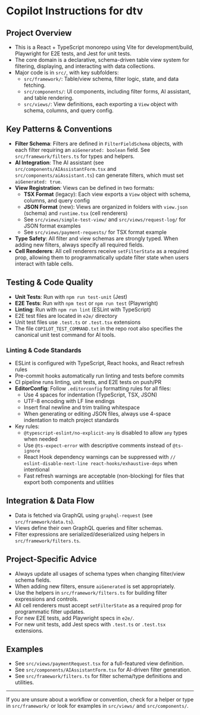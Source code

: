 # Copilot Instructions for dtv

## Project Overview
- This is a React + TypeScript monorepo using Vite for development/build, Playwright for E2E tests, and Jest for unit tests.
- The core domain is a declarative, schema-driven table view system for filtering, displaying, and interacting with data collections.
- Major code is in `src/`, with key subfolders:
  - `src/framework/`: Table/view schema, filter logic, state, and data fetching.
  - `src/components/`: UI components, including filter forms, AI assistant, and table rendering.
  - `src/views/`: View definitions, each exporting a `View` object with schema, columns, and query config.

## Key Patterns & Conventions
- **Filter Schema**: Filters are defined in `FilterFieldSchema` objects, with each filter requiring an `aiGenerated: boolean` field. See `src/framework/filters.ts` for types and helpers.
- **AI Integration**: The AI assistant (see `src/components/AIAssistantForm.tsx` and `src/components/aiAssistant.ts`) can generate filters, which must set `aiGenerated: true`.
- **View Registration**: Views can be defined in two formats:
  - **TSX Format** (legacy): Each view exports a `View` object with schema, columns, and query config
  - **JSON Format** (new): Views are organized in folders with `view.json` (schema) and `runtime.tsx` (cell renderers)
  - See `src/views/simple-test-view/` and `src/views/request-log/` for JSON format examples
  - See `src/views/payment-requests/` for TSX format example
- **Type Safety**: All filter and view schemas are strongly typed. When adding new filters, always specify all required fields.
- **Cell Renderers**: All cell renderers receive `setFilterState` as a required prop, allowing them to programmatically update filter state when users interact with table cells.

## Testing & Code Quality
- **Unit Tests**: Run with `npm run test-unit` (Jest)
- **E2E Tests**: Run with `npm test` or `npm run test` (Playwright)
- **Linting**: Run with `npm run lint` (ESLint with TypeScript)
- E2E test files are located in `e2e/` directory
- Unit test files use `.test.ts` or `.test.tsx` extensions
- The file `COPILOT_TEST_COMMAND.txt` in the repo root also specifies the canonical unit test command for AI tools.

### Linting & Code Standards
- ESLint is configured with TypeScript, React hooks, and React refresh rules
- Pre-commit hooks automatically run linting and tests before commits
- CI pipeline runs linting, unit tests, and E2E tests on push/PR
- **EditorConfig**: Follow `.editorconfig` formatting rules for all files:
  - Use 4 spaces for indentation (TypeScript, TSX, JSON)
  - UTF-8 encoding with LF line endings
  - Insert final newline and trim trailing whitespace
  - When generating or editing JSON files, always use 4-space indentation to match project standards
- Key rules:
  - `@typescript-eslint/no-explicit-any` is disabled to allow `any` types when needed
  - Use `@ts-expect-error` with descriptive comments instead of `@ts-ignore`
  - React Hook dependency warnings can be suppressed with `// eslint-disable-next-line react-hooks/exhaustive-deps` when intentional
  - Fast refresh warnings are acceptable (non-blocking) for files that export both components and utilities

## Integration & Data Flow
- Data is fetched via GraphQL using `graphql-request` (see `src/framework/data.ts`).
- Views define their own GraphQL queries and filter schemas.
- Filter expressions are serialized/deserialized using helpers in `src/framework/filters.ts`.

## Project-Specific Advice
- Always update all usages of schema types when changing filter/view schema fields.
- When adding new filters, ensure `aiGenerated` is set appropriately.
- Use the helpers in `src/framework/filters.ts` for building filter expressions and controls.
- All cell renderers must accept `setFilterState` as a required prop for programmatic filter updates.
- For new E2E tests, add Playwright specs in `e2e/`.
- For new unit tests, add Jest specs with `.test.ts` or `.test.tsx` extensions.

## Examples
- See `src/views/paymentRequest.tsx` for a full-featured view definition.
- See `src/components/AIAssistantForm.tsx` for AI-driven filter generation.
- See `src/framework/filters.ts` for filter schema/type definitions and utilities.

---
If you are unsure about a workflow or convention, check for a helper or type in `src/framework/` or look for examples in `src/views/` and `src/components/`.
